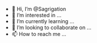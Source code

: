 - 👋 Hi, I’m @Sagrigation
- 👀 I’m interested in ...
- 🌱 I’m currently learning ...
- 💞️ I’m looking to collaborate on ...
- 📫 How to reach me ...

<!---
Sagrigation/Sagrigation is a ✨ special ✨ repository because its `README.md` (this file) appears on your GitHub profile.
You can click the Preview link to take a look at your changes.
--->
